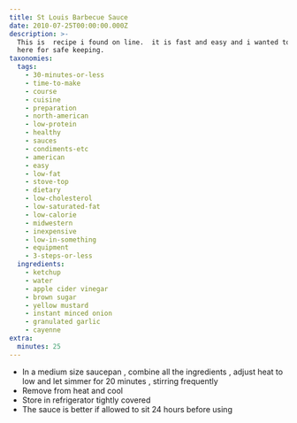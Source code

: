 ```yaml
---
title: St Louis Barbecue Sauce
date: 2010-07-25T00:00:00.000Z
description: >-
  This is  recipe i found on line.  it is fast and easy and i wanted to post it
  here for safe keeping.
taxonomies:
  tags:
    - 30-minutes-or-less
    - time-to-make
    - course
    - cuisine
    - preparation
    - north-american
    - low-protein
    - healthy
    - sauces
    - condiments-etc
    - american
    - easy
    - low-fat
    - stove-top
    - dietary
    - low-cholesterol
    - low-saturated-fat
    - low-calorie
    - midwestern
    - inexpensive
    - low-in-something
    - equipment
    - 3-steps-or-less
  ingredients:
    - ketchup
    - water
    - apple cider vinegar
    - brown sugar
    - yellow mustard
    - instant minced onion
    - granulated garlic
    - cayenne
extra:
  minutes: 25
---
```

 - In a medium size saucepan , combine all the ingredients , adjust heat to low and let simmer for 20 minutes , stirring frequently
 - Remove from heat and cool
 - Store in refrigerator tightly covered
 - The sauce is better if allowed to sit 24 hours before using
